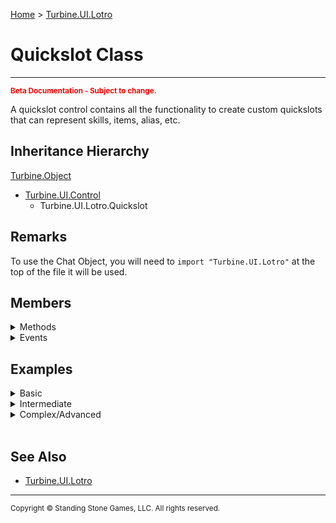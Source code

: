 <a href="index">Home</a> > <a href="turbine.ui.lotro">Turbine.UI.Lotro</a>

<h1>Quickslot Class</h1>
<hr/>
<sub style="color:red; font-weight:bold">Beta Documentation - Subject to change.</sub>

A quickslot control contains all the functionality to create custom quickslots that can represent skills, items, alias, etc.

## Inheritance Hierarchy
<a href="turbine.object">Turbine.Object</a>
* <a href="turbine.ui.control">Turbine.UI.Control</a>
	* Turbine.UI.Lotro.Quickslot

## Remarks
To use the Chat Object, you will need to `import "Turbine.UI.Lotro"` at the top of the file it will be used.

## Members
<details>
<summary>Methods</summary>
	
| Name | Inherited | Description |
| --- | ---: | --- |
| Focus | <a href="turbine.ui.control">Control</a> | Request that the control take focus. |
| GetAllowDrop | <a href="turbine.ui.control">Control</a> | Gets if the control supports drop operations from drag and drop. |
| GetBackColor | <a href="turbine.ui.control">Control</a> | Gets the solid background color of the control. |
| GetBackColorBlendMode | <a href="turbine.ui.control">Control</a> | Gets the blend mode applied to the background color. |
| GetBackground | <a href="turbine.ui.control">Control</a> | Gets the background graphic of the control. |
| GetBlendMode | <a href="turbine.ui.control">Control</a> | Gets the blend mode applied to the background image. |
| GetControls | <a href="turbine.ui.control">Control</a> | Gets the list of child controls. |
| GetHeight | <a href="turbine.ui.control">Control</a> | Gets the height of the control. |
| GetLeft | <a href="turbine.ui.control">Control</a> | Gets the left coordinate of the control. |
| GetMousePosition | <a href="turbine.ui.control">Control</a> | Gets the mouse position relative to this control. |
| GetOpacity | <a href="turbine.ui.control">Control</a> | Gets the opacity of the window. |
| GetParent | <a href="turbine.ui.control">Control</a> | Gets the parent of the control. |
| GetPosition | <a href="turbine.ui.control">Control</a> | Gets the position of the control. |
| GetShortcut | | Gets the shortcut on the quickslot. |
| GetSize | <a href="turbine.ui.control">Control</a> | Gets the size of the control. |
| GetTop | <a href="turbine.ui.control">Control</a> | Gets the top coordinate of the window. |
| GetWantsKeyEvents | <a href="turbine.ui.control">Control</a> | Gets a flag indicating if the control wants to receive key events. |
| GetWantsUpdates | <a href="turbine.ui.control">Control</a> | Gets the flag indicating if the control wants to receive Update notifications |
| GetWidth | <a href="turbine.ui.control">Control</a> | Gets the width of the control. |
| GetZOrder | <a href="turbine.ui.control">Control</a> | Gets the Z ordering index of the control. |
| HasFocus | <a href="turbine.ui.control">Control</a> | Returns true if the control has focus. |
| IsAltKeyDown | <a href="turbine.ui.control">Control</a> | Test if the alt key is pressed. |
| IsControlKeyDown | <a href="turbine.ui.control">Control</a> | Test if the control key is pressed. |
| IsDisplayed | <a href="turbine.ui.control">Control</a> | Gets a flag indicating if the control is displayed. |
| IsEnabled | <a href="turbine.ui.control">Control</a> | Gets a flag indicating if the control is enabled. |
| IsMouseVisible | <a href="turbine.ui.control">Control</a> | Gets a flag indicating if the mouse will see this control. |
| IsShiftKeyDown | <a href="turbine.ui.control">Control</a> | Test if the shift key is pressed. |
| <a href="turbine.ui.lotro.quickslot.isuseonrightclick">IsUseOnRightClick</a> | | Gets whether right clicks will activate the quickslot. |
| IsVisible | <a href="turbine.ui.control">Control</a> | Gets a flag indicating if the control is visible. |
| PointToClient | <a href="turbine.ui.control">Control</a> | Converts a coordinate from control space to screen space. |
| PointToScreen | <a href="turbine.ui.control">Control</a> | Converts a coordinate from control space to screen space. |
| SetAllowDrop | <a href="turbine.ui.control">Control</a> | Sets if the control supports drop operations from drag and drop. |
| SetBackColor | <a href="turbine.ui.control">Control</a> | Sets the background color of the control. |
| SetBackColorBlendMode | <a href="turbine.ui.control">Control</a> | Sets the blend mode applied to the background color. |
| SetBackground | <a href="turbine.ui.control">Control</a> | Sets the background image of the control. |
| SetBlendMode | <a href="turbine.ui.control">Control</a> | Sets the blend mode applied to the background image. |
| SetEnabled | <a href="turbine.ui.control">Control</a> | Sets a flag indicating if the control is enabled. |
| SetHeight | <a href="turbine.ui.control">Control</a> | Sets the height of the control. |
| SetLeft | <a href="turbine.ui.control">Control</a> | Sets the left coordinate of the window. |
| SetMouseVisible | <a href="turbine.ui.control">Control</a> | Gets a flag indicating if the mouse will see this control. |
| SetOpacity | <a href="turbine.ui.control">Control</a> | Sets the opacity of the window. |
| SetParent | <a href="turbine.ui.control">Control</a> | Sets the parent of the control. |
| SetPosition | <a href="turbine.ui.control">Control</a> | Sets the position of the control. |
| <a href="turbine.ui.lotro.quickslot.setshortcut">SetShortcut</a> | | Sets the shortcut on the quickslot. |
| SetSize | <a href="turbine.ui.control">Control</a> | Sets the size of the control. |
| SetTop | <a href="turbine.ui.control">Control</a> | Sets the top coordinate of the window. |
| <a href="turbine.ui.lotro.quickslot.setuseonrightclick">SetUseOnRightClick</a> | | Sets whether right clicks will activate the quickslot. |
| SetVisible | <a href="turbine.ui.control">Control</a> | Sets the visible flag of a control. |
| SetWantsKeyEvents | <a href="turbine.ui.control">Control</a> | Sets a flag indicating if the control wants to receive key events. |
| SetWantsUpdates | <a href="turbine.ui.control">Control</a> | Sets the flag indicating if the control wants the receive update notifications. |
| SetWidth | <a href="turbine.ui.control">Control</a> | Sets the width of the control. |
| SetZOrder | <a href="turbine.ui.control">Control</a> | Sets the Z order of the control. |

</details>

<details>
<summary>Events</summary>

| Name | Inherited | Description |
| --- | ---: | --- |
| <a href="turbine.ui.lotro.quickslot.dragdrop">DragDrop</a> | | Event fired when a drag drop operation is completed. |
| DragDrop | <a href="turbine.ui.control">Control</a> | Event fired when a drag drop operation is completed. |
| DragEnter | <a href="turbine.ui.control">Control</a> | Event fired when a drag drop operation enters the control. |
| DragLeave | <a href="turbine.ui.control">Control</a> | Event fired when a drag drop operation leaves the control. |
| DragStart | <a href="turbine.ui.control">Control</a> | Event fired when a drag drop operation starts the control. |
| EnabledChanged | <a href="turbine.ui.control">Control</a> | Event fired when the enabled state of the control changes. |
| FocusGained | <a href="turbine.ui.control">Control</a> | Event fired when the control gains focus. |
| FocusLost | <a href="turbine.ui.control">Control</a> | Event fired when the control loses focus. |
| KeyDown | <a href="turbine.ui.control">Control</a> | Event fired when a key is pressed down. |
| KeyUp | <a href="turbine.ui.control">Control</a> | Event fired when a key is released. |
| MouseClick | <a href="turbine.ui.control">Control</a> | Event fired when a mouse button is clicked. |
| MouseDoubleClick | <a href="turbine.ui.control">Control</a> | Event fired when a mouse button is double clicked. |
| MouseDown | <a href="turbine.ui.control">Control</a> | Event fired when a mouse button is pressed. |
| MouseEnter | <a href="turbine.ui.control">Control</a> | Event fired when the mouse enters the control. |
| MouseHover | <a href="turbine.ui.control">Control</a> | Event fired when the mouse is hovering over the control. |
| MouseLeave | <a href="turbine.ui.control">Control</a> | Event fired when the mouse leaves the control. |
| MouseMove | <a href="turbine.ui.control">Control</a> | Event fired when the mouse moves. |
| MouseUp | <a href="turbine.ui.control">Control</a> | Event fired when a mouse button is released. |
| MouseWheel | <a href="turbine.ui.control">Control</a> | Event fired when a mouse wheel moves. |
| PositionChanged | <a href="turbine.ui.control">Control</a> | Event fired when the position of the control changes. |
| <a href="turbine.ui.lotro.quickslot.shortcutchanged">ShortcutChanged</a> | | Event fired when the shortcut changes. |
| SizeChanged | <a href="turbine.ui.control">Control</a> | Event fired when the size of the control changes. |
| Update | <a href="turbine.ui.control">Control</a> | Event fired every frame when WantsUpdates is enabled. |
| VisibleChanged | <a href="turbine.ui.control">Control</a> | Event fired when the visible state of the control changes. | 

</details>

## Examples
<details><summary>Basic</summary>

** Coming Soon **
```lua
```
</details>

<details><summary>Intermediate</summary>

** Coming Soon **
```lua
```
</details>

<details><summary>Complex/Advanced</summary>

** Coming Soon **
```lua
```
</details>
<br/>

## See Also
- <a href="turbine.ui.lotro">Turbine.UI.Lotro</a>

<hr/>
<sub>Copyright &copy; Standing Stone Games, LLC.  All rights reserved.</sub>
